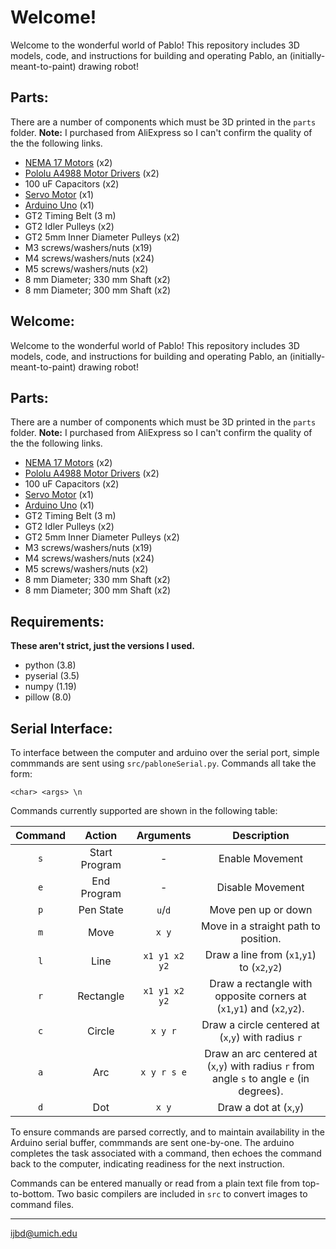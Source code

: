 # Welcome!
Welcome to the wonderful world of Pablo! This repository includes 3D models, code, and instructions for building and operating Pablo, an (initially-meant-to-paint) drawing robot!

## Parts:
There are a number of components which must be 3D printed in the `parts` folder. **Note:** I purchased from AliExpress so I can't confirm the quality of the the following links.

- [NEMA 17 Motors](https://www.pololu.com/product/2267) (x2)
- [Pololu A4988 Motor Drivers](https://www.ebay.com/itm/191098138506) (x2)
- 100 uF Capacitors (x2)
- [Servo Motor](https://www.adafruit.com/product/169?gclid=CjwKCAiA_9r_BRBZEiwAHZ_v1xuUvUAO2K8Xt4t4YNSHllKryod81foavyVAp1UO9cKwBOy5H2z3FRoCVq8QAvD_BwE) (x1)
- [Arduino Uno](https://store.arduino.cc/usa/arduino-uno-rev3?gclid=CjwKCAiA_9r_BRBZEiwAHZ_v14rwK5Mszd9f0BfZHaQFFZYYCZ_xDWnanpOPhvhxGTY_052WABukKBoCCH0QAvD_BwE) (x1)
- GT2 Timing Belt (3 m)
- GT2 Idler Pulleys (x2)
- GT2 5mm Inner Diameter Pulleys (x2)
- M3 screws/washers/nuts (x19)
- M4 screws/washers/nuts (x24)
- M5 screws/washers/nuts (x2)
- 8 mm Diameter; 330 mm Shaft (x2)
- 8 mm Diameter; 300 mm Shaft (x2)

## Welcome:
Welcome to the wonderful world of Pablo! This repository includes 3D models, code, and instructions for building and operating Pablo, an (initially-meant-to-paint) drawing robot!

## Parts:
There are a number of components which must be 3D printed in the `parts` folder. **Note:** I purchased from AliExpress so I can't confirm the quality of the the following links.

- [NEMA 17 Motors](https://www.pololu.com/product/2267) (x2)
- [Pololu A4988 Motor Drivers](https://www.ebay.com/itm/191098138506) (x2)
- 100 uF Capacitors (x2)
- [Servo Motor](https://www.adafruit.com/product/169?gclid=CjwKCAiA_9r_BRBZEiwAHZ_v1xuUvUAO2K8Xt4t4YNSHllKryod81foavyVAp1UO9cKwBOy5H2z3FRoCVq8QAvD_BwE) (x1)
- [Arduino Uno](https://store.arduino.cc/usa/arduino-uno-rev3?gclid=CjwKCAiA_9r_BRBZEiwAHZ_v14rwK5Mszd9f0BfZHaQFFZYYCZ_xDWnanpOPhvhxGTY_052WABukKBoCCH0QAvD_BwE) (x1)
- GT2 Timing Belt (3 m)
- GT2 Idler Pulleys (x2)
- GT2 5mm Inner Diameter Pulleys (x2)
- M3 screws/washers/nuts (x19)
- M4 screws/washers/nuts (x24)
- M5 screws/washers/nuts (x2)
- 8 mm Diameter; 330 mm Shaft (x2)
- 8 mm Diameter; 300 mm Shaft (x2)

## Requirements:
**These aren't strict, just the versions I used.**
- python (3.8)
- pyserial (3.5)
- numpy (1.19)
- pillow (8.0)

## Serial Interface:
To interface between the computer and arduino over the serial port, simple commmands are sent using `src/pabloneSerial.py`. Commands all take the form:

	<char> <args> \n

Commands currently supported are shown in the following table:

| Command   | Action        | Arguments     | Description           |
| :-------: | :-----------: | :-------:     | :---------:           |
| `s`       | Start Program | -             | Enable Movement       |
| `e`       | End Program   | -             | Disable Movement      |
| `p`       | Pen State     | `u`/`d`       | Move pen up or down   |
| `m`       | Move          | `x y`         | Move in a straight path to position. |
| `l`       | Line          | `x1 y1 x2 y2` | Draw a line from (`x1`,`y1`) to (`x2`,`y2`) |
| `r`       | Rectangle     | `x1 y1 x2 y2` | Draw a rectangle with opposite corners at (`x1`,`y1`) and (`x2`,`y2`). |
| `c`       | Circle        | `x y r`       | Draw a circle centered at (`x`,`y`) with radius `r`
| `a`       | Arc           | `x y r s e`   | Draw an arc centered at (`x`,`y`) with radius `r` from angle `s` to angle `e` (in degrees). |
| `d`       | Dot           | `x y`           | Draw a dot at (`x`,`y`) |

To ensure commands are parsed correctly, and to maintain availability in the Arduino serial buffer, commmands are sent one-by-one. The arduino completes the task associated with a command, then echoes the command back to the computer, indicating readiness for the next instruction.

Commands can be entered manually or read from a plain text file from top-to-bottom. Two basic compilers are included in `src` to convert images to command files.

------
ijbd@umich.edu
